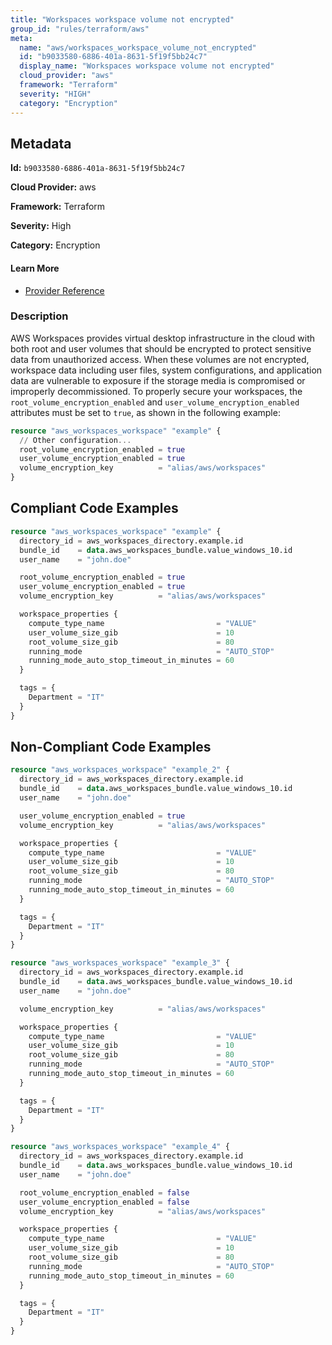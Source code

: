 ```yaml
---
title: "Workspaces workspace volume not encrypted"
group_id: "rules/terraform/aws"
meta:
  name: "aws/workspaces_workspace_volume_not_encrypted"
  id: "b9033580-6886-401a-8631-5f19f5bb24c7"
  display_name: "Workspaces workspace volume not encrypted"
  cloud_provider: "aws"
  framework: "Terraform"
  severity: "HIGH"
  category: "Encryption"
---
```

## Metadata

**Id:** `b9033580-6886-401a-8631-5f19f5bb24c7`

**Cloud Provider:** aws

**Framework:** Terraform

**Severity:** High

**Category:** Encryption

#### Learn More

 - [Provider Reference](https://registry.terraform.io/providers/hashicorp/aws/latest/docs/resources/workspaces_workspace#root_volume_encryption_enabled)

### Description

 AWS Workspaces provides virtual desktop infrastructure in the cloud with both root and user volumes that should be encrypted to protect sensitive data from unauthorized access. When these volumes are not encrypted, workspace data including user files, system configurations, and application data are vulnerable to exposure if the storage media is compromised or improperly decommissioned. To properly secure your workspaces, the `root_volume_encryption_enabled` and `user_volume_encryption_enabled` attributes must be set to `true`, as shown in the following example:

```terraform
resource "aws_workspaces_workspace" "example" {
  // Other configuration...
  root_volume_encryption_enabled = true
  user_volume_encryption_enabled = true
  volume_encryption_key          = "alias/aws/workspaces"
}
```


## Compliant Code Examples
```terraform
resource "aws_workspaces_workspace" "example" {
  directory_id = aws_workspaces_directory.example.id
  bundle_id    = data.aws_workspaces_bundle.value_windows_10.id
  user_name    = "john.doe"

  root_volume_encryption_enabled = true
  user_volume_encryption_enabled = true
  volume_encryption_key          = "alias/aws/workspaces"

  workspace_properties {
    compute_type_name                         = "VALUE"
    user_volume_size_gib                      = 10
    root_volume_size_gib                      = 80
    running_mode                              = "AUTO_STOP"
    running_mode_auto_stop_timeout_in_minutes = 60
  }

  tags = {
    Department = "IT"
  }
}

```
## Non-Compliant Code Examples
```terraform
resource "aws_workspaces_workspace" "example_2" {
  directory_id = aws_workspaces_directory.example.id
  bundle_id    = data.aws_workspaces_bundle.value_windows_10.id
  user_name    = "john.doe"

  user_volume_encryption_enabled = true
  volume_encryption_key          = "alias/aws/workspaces"

  workspace_properties {
    compute_type_name                         = "VALUE"
    user_volume_size_gib                      = 10
    root_volume_size_gib                      = 80
    running_mode                              = "AUTO_STOP"
    running_mode_auto_stop_timeout_in_minutes = 60
  }

  tags = {
    Department = "IT"
  }
}

```

```terraform
resource "aws_workspaces_workspace" "example_3" {
  directory_id = aws_workspaces_directory.example.id
  bundle_id    = data.aws_workspaces_bundle.value_windows_10.id
  user_name    = "john.doe"

  volume_encryption_key          = "alias/aws/workspaces"

  workspace_properties {
    compute_type_name                         = "VALUE"
    user_volume_size_gib                      = 10
    root_volume_size_gib                      = 80
    running_mode                              = "AUTO_STOP"
    running_mode_auto_stop_timeout_in_minutes = 60
  }

  tags = {
    Department = "IT"
  }
}

```

```terraform
resource "aws_workspaces_workspace" "example_4" {
  directory_id = aws_workspaces_directory.example.id
  bundle_id    = data.aws_workspaces_bundle.value_windows_10.id
  user_name    = "john.doe"

  root_volume_encryption_enabled = false
  user_volume_encryption_enabled = false
  volume_encryption_key          = "alias/aws/workspaces"

  workspace_properties {
    compute_type_name                         = "VALUE"
    user_volume_size_gib                      = 10
    root_volume_size_gib                      = 80
    running_mode                              = "AUTO_STOP"
    running_mode_auto_stop_timeout_in_minutes = 60
  }

  tags = {
    Department = "IT"
  }
}

```